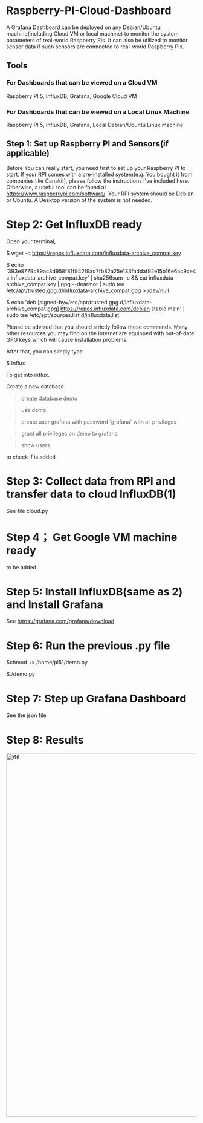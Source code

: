 # Raspberry-PI-Cloud-Dashboard
A Grafana Dashboard can be deployed on any Debian/Ubuntu machine(including Cloud VM or local machine) to monitor the system parameters of real-world Raspberry PIs. It can also be utilized to monitor sensor data if such sensors are connected to real-world Raspberry PIs.

## Tools
### For Dashboards that can be viewed on a Cloud VM 
Raspberry PI 5, InfluxDB, Grafana, Google Cloud VM
### For Dashboards that can be viewed on a Local Linux Machine 
Raspberry PI 5, InfluxDB, Grafana, Local Debian/Ubuntu Linux machine

## Step 1: Set up Raspberry PI and Sensors(if applicable)
Before You can really start, you need first to set up your Raspberry PI to start. If your RPI comes with a pre-installed system(e.g. You bought it from companies like Canakit), please follow the instructions I've included here. Otherwise, a useful tool can be found at https://www.raspberrypi.com/software/.
Your RPI system should be Debian or Ubuntu. A Desktop version of the system is not needed.

# Step 2: Get InfluxDB ready
Open your terminal,

 $ wget -q https://repos.influxdata.com/influxdata-archive_compat.key
 
 $ echo '393e8779c89ac8d958f81f942f9ad7fb82a25e133faddaf92e15b16e6ac9ce4c influxdata-archive_compat.key' | sha256sum -c && cat influxdata-archive_compat.key | gpg --dearmor | sudo tee /etc/apt/trusted.gpg.d/influxdata-archive_compat.gpg > /dev/null
 
 $ echo 'deb [signed-by=/etc/apt/trusted.gpg.d/influxdata-archive_compat.gpg] https://repos.influxdata.com/debian stable main' | sudo tee /etc/apt/sources.list.d/influxdata.list
 
Please be advised that you should strictly follow these commands. Many other resources you may find on the Internet are equipped with out-of-date GPG keys which will cause installation problems.

After that, you can simply type

 $ Influx
 
To get into influx.

Create a new database 

>create database demo

>use demo

>create user grafana with password 'grafana' with all privileges

>grant all privileges on demo to grafana

>show users

to check if is added

# Step 3: Collect data from RPI and transfer data to cloud InfluxDB(1)
See file cloud.py

# Step 4； Get Google VM machine ready
to be added

# Step 5: Install InfluxDB(same as 2) and Install Grafana
See https://grafana.com/grafana/download

# Step 6: Run the previous .py file

$chmod +x /home/pi51/demo.py

$./demo.py

# Step 7: Step up Grafana Dashboard
See the json file

# Step 8: Results
<img width="962" alt="66" src="https://github.com/user-attachments/assets/5ab320f1-0c3a-45dc-9068-fcdfc412fc11">
